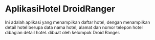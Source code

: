 # AplikasiHotel DroidRanger

Ini adalah aplikasi yang menampilkan daftar hotel, dengan menampilkan detail hotel berupa data nama hotel, alamat dan nomor telepon hotel dibagian detail hotel.
dibuat oleh kelompok Droid Ranger.
